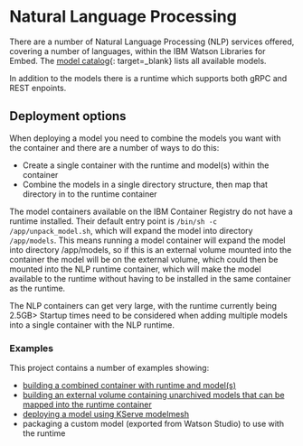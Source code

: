 # Natural Language Processing

There are a number of Natural Language Processing (NLP) services offered, covering a number of languages, within the IBM Watson Libraries for Embed.  The [model catalog](https://www.ibm.com/docs/en/watson-libraries?topic=models-catalog){: target=_blank} lists all available models.

In addition to the models there is a runtime which supports both gRPC and REST enpoints.

## Deployment options

When deploying a model you need to combine the models you want with the container and there are a number of ways to do this:

- Create a single container with the runtime and model(s) within the container
- Combine the models in a single directory structure, then map that directory in to the runtime container

The model containers available on the IBM Container Registry do not have a runtime installed.  Their default entry point is `/bin/sh -c /app/unpack_model.sh`, which will expand the model into directory `/app/models`.  This means running a model container will expand the model into directory /app/models, so if this is an external volume mounted into the container the model will be on the external volume, which could then be mounted into the NLP runtime container, which will make the model available to the runtime without having to be installed in the same container as the runtime.

The NLP containers can get very large, with the runtime currently being 2.5GB> Startup times need to be considered when adding multiple models into a single container with the NLP runtime.

### Examples

This project contains a number of examples showing:

- [building a combined container with runtime and model(s)](nlp-combined-image.md)
- [building an external volume containing unarchived models that can be mapped into the runtime container](nlp-external-volume.md)
- [deploying a model using KServe modelmesh](nlp-modelmesh.md)
- packaging a custom model (exported from Watson Studio) to use with the runtime

